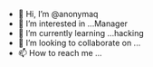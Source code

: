 - 👋 Hi, I’m @anonymaq
- 👀 I’m interested in ...Manager
- 🌱 I’m currently learning ...hacking
- 💞️ I’m looking to collaborate on ...
- 📫 How to reach me ...

<!---
anonymaq/anonymaq is a ✨ special ✨ repository because its `README.md` (this file) appears on your GitHub profile.
You can click the Preview link to take a look at your changes.
--->
